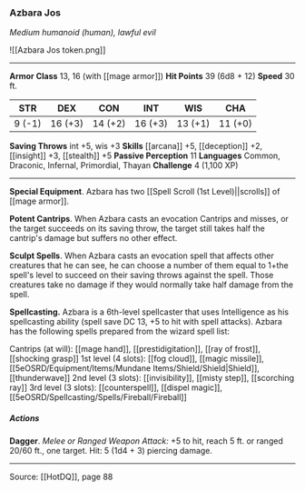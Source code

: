 ### Azbara Jos
_Medium humanoid (human), lawful evil_

![[Azbara Jos token.png]]


---

**Armor Class** 13, 16 (with [[mage armor]])
**Hit Points** 39 (6d8 + 12)
**Speed** 30 ft.

| STR     | DEX     | CON     | INT     | WIS     | CHA     |
|---------|---------|---------|---------|---------|---------|
| 9 (-1) | 16 (+3) | 14 (+2) | 16 (+3) | 13 (+1) | 11 (+0) |

**Saving Throws** int +5, wis +3
**Skills** [[arcana]] +5, [[deception]] +2, [[insight]] +3, [[stealth]] +5
**Passive Perception** 11
**Languages** Common, Draconic, Infernal, Primordial, Thayan
**Challenge** 4 (1,100 XP)

---

**Special Equipment**. Azbara has two [[Spell Scroll (1st Level)||scrolls]] of [[mage armor]].

**Potent Cantrips**. When Azbara casts an evocation Cantrips and misses, or the target succeeds on its saving throw, the target still takes half the cantrip's damage but suffers no other effect.

**Sculpt Spells**. When Azbara casts an evocation spell that affects other creatures that he can see, he can choose a number of them equal to 1+the spell's level to succeed on their saving throws against the spell. Those creatures take no damage if they would normally take half damage from the spell.

**Spellcasting.** Azbara is a 6th-level spellcaster that uses Intelligence as his spellcasting ability (spell save DC 13, +5 to hit with spell attacks). Azbara has the following spells prepared from the wizard spell list:

Cantrips (at will): [[mage hand]], [[prestidigitation]], [[ray of frost]], [[shocking grasp]]
1st level (4 slots): [[fog cloud]], [[magic missile]], [[5eOSRD/Equipment/Items/Mundane Items/Shield/Shield|Shield]], [[thunderwave]]
2nd level (3 slots): [[invisibility]], [[misty step]], [[scorching ray]]
3rd level (3 slots): [[counterspell]], [[dispel magic]], [[5eOSRD/Spellcasting/Spells/Fireball/Fireball]]

##### Actions
**Dagger**. _Melee or Ranged Weapon Attack:_ +5 to hit, reach 5 ft. or ranged 20/60 ft., one target. Hit: 5 (1d4 + 3) piercing damage.


---

Source: [[HotDQ]], page 88